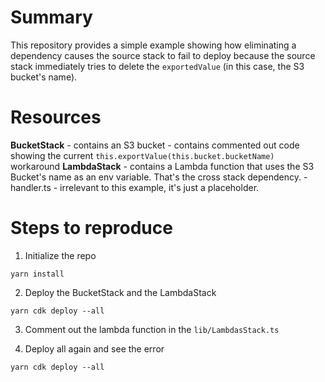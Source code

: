 # Summary

This repository provides a simple example showing how eliminating a dependency causes the source stack to fail to deploy because the source stack immediately tries to delete the `exportedValue` (in this case, the S3 bucket's name).

# Resources

**BucketStack** - contains an S3 bucket
            - contains commented out code showing the current `this.exportValue(this.bucket.bucketName)` workaround
**LambdaStack** - contains a Lambda function that uses the S3 Bucket's name as an env variable. That's the cross stack dependency.
            - handler.ts - irrelevant to this example, it's just a placeholder.

# Steps to reproduce

1. Initialize the repo
```
yarn install
```

2. Deploy the BucketStack and the LambdaStack
```
yarn cdk deploy --all
```

3. Comment out the lambda function in the `lib/LambdasStack.ts`

4. Deploy all again and see the error
```
yarn cdk deploy --all
```